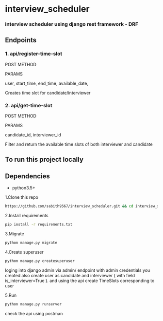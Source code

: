 # interview_scheduler

### interview scheduler using django rest framework - DRF

## Endpoints

### 1. api/register-time-slot
POST METHOD

PARAMS  

user, 
start_time, 
end_time, 
available_date, 

Creates time slot for candidate/interviewer

### 2. api/get-time-slot
POST METHOD

PARAMS

candidate_id, 
interviewer_id

Filter and return the available time slots of both interviewer and candidate

## To run this project locally

## Dependencies
- python3.5+

1.Clone this repo
```bash
https://github.com/sabith9567/interview_scheduler.git && cd interview_scheduler
```
2.Install requirements
```bash
pip install -r requirements.txt
```
3.Migrate
```bash
python manage.py migrate
```
4.Create superuser
```bash
python manage.py createsuperuser
```
loging into django admin via admin/ endpoint with admin credentials you created also create user as candidate and interviewer ( with field is_interviewer=True ). and using the api  create TimeSlots corresponding to user

5.Run
```bash
python manage.py runserver
```
check the api using postman 




